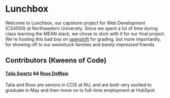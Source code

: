 # Lunchbox
Welcome to Lunchbox, our capstone project for Web Development (CS4550) at Northeastern University. Since we spent a lot of time during class learning the MEAN stack, we chose to stick with it for our final project. We're hosting this bad boy on [openshift](http://lunchbox-rosedemaio.rhcloud.com/) for grading, but more importantly, for showing off to our *awestruck* families and *barely impressed* friends. 

## Contributors (Kweens of Code)
#### [Talia Swartz](http://www.taliaswartz.com/) && [Rose DeMaio](https://www.linkedin.com/in/rosedemaio)
Talia and Rose are seniors in CCIS at NU, and are both very excited to graduate in May and then move on to full-time employment at HubSpot.